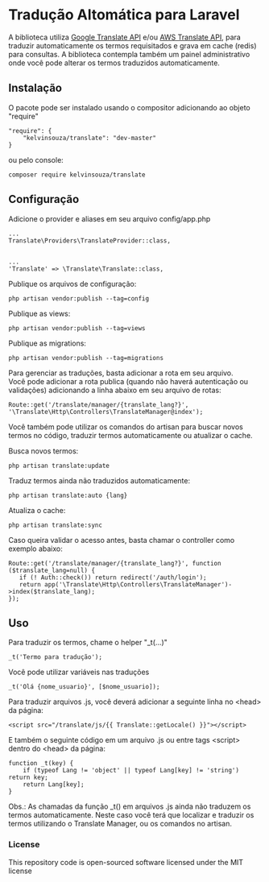 Tradução Altomática para Laravel
====================

A biblioteca utiliza [Google Translate API](https://cloud.google.com/translate/) e/ou [AWS Translate API](https://aws.amazon.com/translate/), para traduzir automaticamente os termos requisitados e grava em cache (redis) para consultas. A biblioteca contempla também um painel administrativo onde você pode alterar os termos traduzidos automaticamente.

## Instalação

O pacote pode ser instalado usando o compositor adicionando ao objeto "require"

```
"require": {
    "kelvinsouza/translate": "dev-master"
}
```

ou pelo console:

```
composer require kelvinsouza/translate
```

## Configuração

Adicione o provider e aliases em seu arquivo config/app.php
````
...
Translate\Providers\TranslateProvider::class,


...
'Translate' => \Translate\Translate::class,

````

Publique os arquivos de configuração:
````
php artisan vendor:publish --tag=config
````

Publique as views:
````
php artisan vendor:publish --tag=views
````

Publique as migrations:
````
php artisan vendor:publish --tag=migrations
````

Para gerenciar as traduções, basta adicionar a rota em seu arquivo.<br>
Você pode adicionar a rota publica (quando não haverá autenticação ou validações) adicionando a linha abaixo em seu arquivo de rotas:
````
Route::get('/translate/manager/{translate_lang?}', '\Translate\Http\Controllers\TranslateManager@index');
````

Você também pode utilizar os comandos do artisan para buscar novos termos no código, traduzir termos automaticamente ou atualizar o cache. 

Busca novos termos:
````
php artisan translate:update
````

Traduz termos ainda não traduzidos automaticamente:
````
php artisan translate:auto {lang}
````

Atualiza o cache:
````
php artisan translate:sync
````

Caso queira validar o acesso antes, basta chamar o controller como exemplo abaixo:
````
Route::get('/translate/manager/{translate_lang?}', function ($translate_lang=null) {
   if (! Auth::check()) return redirect('/auth/login');
   return app('\Translate\Http\Controllers\TranslateManager')->index($translate_lang);
});
````

## Uso

Para traduzir os termos, chame o helper "_t(...)"
````
_t('Termo para tradução');
````

Você pode utilizar variáveis nas traduções
````
_t('Olá {nome_usuario}', [$nome_usuario]);
````

Para traduzir arquivos .js, você deverá adicionar a seguinte linha no &lt;head&gt; da página:
````
<script src="/translate/js/{{ Translate::getLocale() }}"></script>
````
E também o seguinte código em um arquivo .js ou entre tags &lt;script&gt; dentro do &lt;head&gt; da página:
````
function _t(key) {
    if (typeof Lang != 'object' || typeof Lang[key] != 'string') return key;
    return Lang[key];
}
````
Obs.: As chamadas da função _t() em arquivos .js ainda não traduzem os termos automaticamente. Neste caso você terá que localizar e traduzir os termos utilizando o Translate Manager, ou os comandos no artisan.

### License
This repository code is open-sourced software licensed under the MIT license
